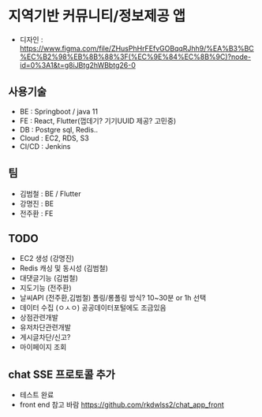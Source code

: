 # 지역기반 커뮤니티/정보제공 앱
 - 디자인 : https://www.figma.com/file/ZHusPhHrFEfvGOBqqRJhh9/%EA%B3%BC%EC%B2%98%EB%8B%88%3F(%EC%9E%84%EC%8B%9C)?node-id=0%3A1&t=g8iJBtg2hWBbtg26-0
 
## 사용기술
 - BE : Springboot / java 11
 - FE : React, Flutter(껍데기? 기기UUID 제공? 고민중)
 - DB : Postgre sql, Redis..
 - Cloud : EC2, RDS, S3
 - CI/CD : Jenkins

## 팀 
 - 김범철 : BE / Flutter
 - 강명진 : BE
 - 전주환 : FE

## TODO
- EC2 생성 (강명진)
- Redis 캐싱 및 동시성 (김범철) 
- 대댓글기능 (김범철)
- 지도기능 (전주환)
- 날씨API (전주환,김범철) 폴링/롱폴링 방식? 10~30분 or 1h 선택
- 데이터 수집 (ㅇㅅㅇ) 공공데이터포털에도 조금있음
- 상점관련개발
- 유저차단관련개발
- 게시글차단/신고?
- 마이페이지 조회
 
## chat SSE 프로토콜 추가
- 테스트 완료
- front end 참고 바람 https://github.com/rkdwlss2/chat_app_front
